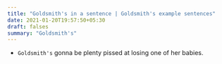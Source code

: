```yaml
---
title: "Goldsmith's in a sentence | Goldsmith's example sentences"
date: 2021-01-20T19:57:50+05:30
draft: falses
summary: "Goldsmith's"
---
```

- `Goldsmith's` gonna be plenty pissed at losing one of her babies.
                 
